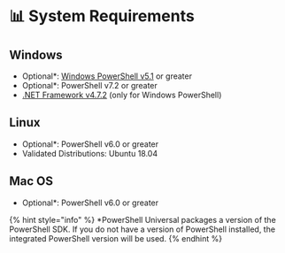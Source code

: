 # 📊 System Requirements

## Windows

* Optional\*: [Windows PowerShell v5.1](https://www.microsoft.com/en-us/download/details.aspx?id=54616) or greater
* Optional\*: PowerShell v7.2 or greater
* [.NET Framework v4.7.2](https://dotnet.microsoft.com/download/dotnet-framework/net472) (only for Windows PowerShell)

## Linux

* Optional\*: PowerShell v6.0 or greater
* Validated Distributions: Ubuntu 18.04

## Mac OS

* Optional\*: PowerShell v6.0 or greater

{% hint style="info" %}
\*PowerShell Universal packages a version of the PowerShell SDK. If you do not have a version of PowerShell installed, the integrated PowerShell version will be used.
{% endhint %}
